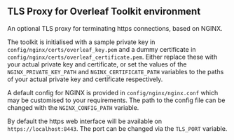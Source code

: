 ## TLS Proxy for Overleaf Toolkit environment

An optional TLS proxy for terminating https connections, based on NGINX.

The toolkit is initialised with a sample private key in `config/nginx/certs/overleaf_key.pem` and a dummy certificate in `config/nginx/certs/overleaf_certificate.pem`. Either replace these with your actual private key and certificate, or set the values of the `NGINX_PRIVATE_KEY_PATH` and `NGINX_CERTIFICATE_PATH` variables to the paths of your actual private key and certificate respectively.

A default config for NGINX is provided in `config/nginx/nginx.conf` which may be customised to your requirements. The path to the config file can be changed with the `NGINX_CONFIG_PATH` variable.

By default the https web interface will be available on `https://localhost:8443`. The port can be changed via the `TLS_PORT` variable. 

